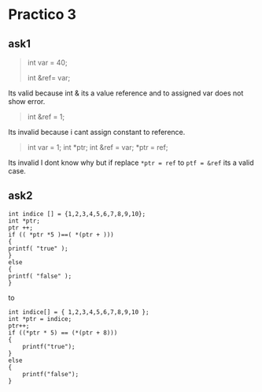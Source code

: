 # Practico 3 #
## ask1 ##
> int var = 40;
> 
> int &ref= var;

Its valid because int & its a value reference and to assigned var does not show error.

> int &ref = 1;

Its invalid because i cant assign constant to reference.

> int var = 1;
> int *ptr;
> int &ref = var;
> *ptr = ref;

Its invalid I dont know why but if replace `*ptr = ref` to `ptf = &ref` its a valid case.

## ask2 ##
	int indice [] = {1,2,3,4,5,6,7,8,9,10};
	int *ptr;
	ptr ++;
	if (( *ptr *5 )==( *(ptr + )))
	{
	printf( "true" );
	}
	else
	{
	printf( "false" );
	}
to

    int indice[] = { 1,2,3,4,5,6,7,8,9,10 };
    int *ptr = indice;
    ptr++;
    if ((*ptr * 5) == (*(ptr + 8)))
    {
        printf("true");
    }
    else
    {
        printf("false");
    }
